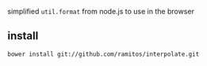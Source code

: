 simplified `util.format` from node.js to use in the browser

## install
    bower install git://github.com/ramitos/interpolate.git
